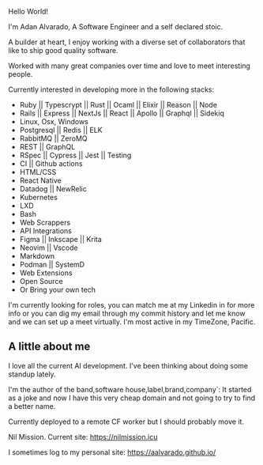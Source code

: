Hello World!

I'm Adan Alvarado, A Software Engineer and a self declared stoic.

A builder at heart, I enjoy working with a diverse set of collaborators that like to ship good quality software.

Worked with many great companies over time and love to meet interesting people.

Currently interested in developing more in the following stacks:
- Ruby || Typescrypt || Rust || Ocaml || Elixir ||  Reason || Node
- Rails || Express || NextJs || React || Apollo || Graphql || Sidekiq
- Linux, Osx, Windows
- Postgresql || Redis || ELK
- RabbitMQ || ZeroMQ
- REST || GraphQL
- RSpec || Cypress || Jest || Testing
- CI || Github actions
- HTML/CSS
- React Native
- Datadog || NewRelic
- Kubernetes
- LXD
- Bash
- Web Scrappers
- API Integrations
- Figma || Inkscape || Krita
- Neovim || Vscode
- Markdown
- Podman || SystemD
- Web Extensions
- Open Source
- Or Bring your own tech

I'm currently looking for roles, you can match me at my Linkedin in for more info or you can dig my email through my commit history and let me know and we can set up a meet virtually. I'm most active in my TimeZone, Pacific.

## A little about me
I love all the current AI development. I've been thinking about doing some standup lately. 

I'm the author of the band,software house,label,brand,company`: 
It started as a joke and now I have this very cheap domain and not going to try to find a better name.

Currently deployed to a remote CF worker but I should probably move it.

Nil Mission.
Current site:
https://nilmission.icu

I sometimes log to my personal site: https://aalvarado.github.io/

<!--
**aalvarado/aalvarado** is a ✨ _special_ ✨ repository because its `README.md` (this file) appears on your GitHub profile.

Here are some ideas to get you started:

- 🔭 I’m currently working on ...
- 🌱 I’m currently learning ...
- 👯 I’m looking to collaborate on ...
- 🤔 I’m looking for help with ...
- 💬 Ask me about ...
- 📫 How to reach me: ...
- 😄 Pronouns: ...
- ⚡ Fun fact: ...
-->
